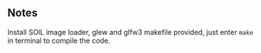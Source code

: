 ## Notes
Install SOIL image loader, glew and glfw3
makefile provided, just enter `make` in terminal to compile the code.

